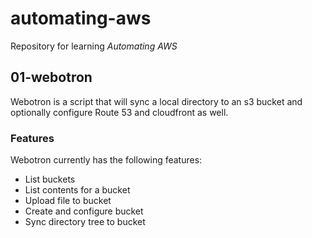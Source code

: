 # automating-aws

Repository for learning _Automating AWS_

## 01-webotron

Webotron is a script that will sync a local directory to an s3 bucket and optionally configure Route 53 and cloudfront as well.

### Features

Webotron currently has the following features:

- List buckets
- List contents for a bucket
- Upload file to bucket
- Create and configure bucket
- Sync directory tree to bucket

